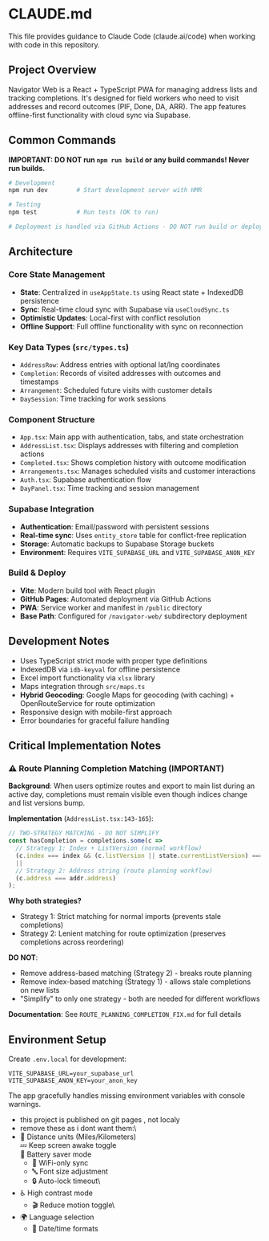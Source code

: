 # CLAUDE.md

This file provides guidance to Claude Code (claude.ai/code) when working with code in this repository.

## Project Overview

Navigator Web is a React + TypeScript PWA for managing address lists and tracking completions. It's designed for field workers who need to visit addresses and record outcomes (PIF, Done, DA, ARR). The app features offline-first functionality with cloud sync via Supabase.

## Common Commands

**IMPORTANT: DO NOT run `npm run build` or any build commands! Never run builds.**

```bash
# Development
npm run dev        # Start development server with HMR

# Testing
npm test           # Run tests (OK to run)

# Deployment is handled via GitHub Actions - DO NOT run build or deploy commands
```

## Architecture

### Core State Management
- **State**: Centralized in `useAppState.ts` using React state + IndexedDB persistence
- **Sync**: Real-time cloud sync with Supabase via `useCloudSync.ts`
- **Optimistic Updates**: Local-first with conflict resolution
- **Offline Support**: Full offline functionality with sync on reconnection

### Key Data Types (`src/types.ts`)
- `AddressRow`: Address entries with optional lat/lng coordinates
- `Completion`: Records of visited addresses with outcomes and timestamps
- `Arrangement`: Scheduled future visits with customer details
- `DaySession`: Time tracking for work sessions

### Component Structure
- `App.tsx`: Main app with authentication, tabs, and state orchestration
- `AddressList.tsx`: Displays addresses with filtering and completion actions
- `Completed.tsx`: Shows completion history with outcome modification
- `Arrangements.tsx`: Manages scheduled visits and customer interactions
- `Auth.tsx`: Supabase authentication flow
- `DayPanel.tsx`: Time tracking and session management

### Supabase Integration
- **Authentication**: Email/password with persistent sessions
- **Real-time sync**: Uses `entity_store` table for conflict-free replication
- **Storage**: Automatic backups to Supabase Storage buckets
- **Environment**: Requires `VITE_SUPABASE_URL` and `VITE_SUPABASE_ANON_KEY`

### Build & Deploy
- **Vite**: Modern build tool with React plugin
- **GitHub Pages**: Automated deployment via GitHub Actions
- **PWA**: Service worker and manifest in `/public` directory
- **Base Path**: Configured for `/navigator-web/` subdirectory deployment

## Development Notes

- Uses TypeScript strict mode with proper type definitions
- IndexedDB via `idb-keyval` for offline persistence
- Excel import functionality via `xlsx` library
- Maps integration through `src/maps.ts`
- **Hybrid Geocoding**: Google Maps for geocoding (with caching) + OpenRouteService for route optimization
- Responsive design with mobile-first approach
- Error boundaries for graceful failure handling

## Critical Implementation Notes

### ⚠️ Route Planning Completion Matching (IMPORTANT)

**Background**: When users optimize routes and export to main list during an active day, completions must remain visible even though indices change and list versions bump.

**Implementation** (`AddressList.tsx:143-165`):
```typescript
// TWO-STRATEGY MATCHING - DO NOT SIMPLIFY
const hasCompletion = completions.some(c =>
  // Strategy 1: Index + ListVersion (normal workflow)
  (c.index === index && (c.listVersion || state.currentListVersion) === state.currentListVersion)
  ||
  // Strategy 2: Address string (route planning workflow)
  (c.address === addr.address)
);
```

**Why both strategies?**
- Strategy 1: Strict matching for normal imports (prevents stale completions)
- Strategy 2: Lenient matching for route optimization (preserves completions across reordering)

**DO NOT**:
- Remove address-based matching (Strategy 2) - breaks route planning
- Remove index-based matching (Strategy 1) - allows stale completions on new lists
- "Simplify" to only one strategy - both are needed for different workflows

**Documentation**: See `ROUTE_PLANNING_COMPLETION_FIX.md` for full details

## Environment Setup

Create `.env.local` for development:
```
VITE_SUPABASE_URL=your_supabase_url
VITE_SUPABASE_ANON_KEY=your_anon_key
```

The app gracefully handles missing environment variables with console warnings.
- this project is published on git pages , not localy
- remove these as i dont want them:\
- 📏 Distance units (Miles/Kilometers)\
💤 Keep screen awake toggle\
🔋 Battery saver mode
  - 📶 WiFi-only sync
  - 🔤 Font size adjustment
  - 🔒 Auto-lock timeout\
- ♿ High contrast mode
  - 🎬 Reduce motion toggle\
- 🌍 Language selection
  - 📅 Date/time formats